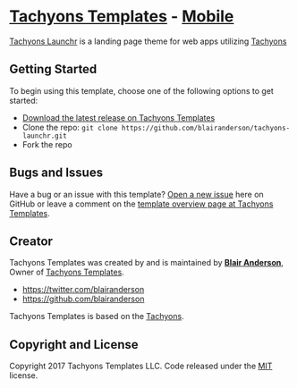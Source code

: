 # [Tachyons Templates](http://www.tachyonstemplates.com/) - [Mobile](http://www.tachyonstemplates.com/template-overview/tachyons-launchr/)

[Tachyons Launchr](http://www.tachyonstemplates.com/template-overviews/tachyons-launchr/) is a landing page theme for web apps utilizing [Tachyons](http://tachyons.io/)

## Getting Started

To begin using this template, choose one of the following options to get started:
* [Download the latest release on Tachyons Templates](http://www.tachyonstemplates.com/template-overview/tachyons-launchr/)
* Clone the repo: `git clone https://github.com/blairanderson/tachyons-launchr.git`
* Fork the repo

## Bugs and Issues

Have a bug or an issue with this template? [Open a new issue](https://github.com/blairanderson/tachyons-launchr/issues) here on GitHub or leave a comment on the [template overview page at Tachyons Templates](http://www.tachyonstemplates.com/template-overview/tachyons-launchr/).

## Creator

Tachyons Templates was created by and is maintained by **[Blair Anderson](http://www.blairanderson.co/)**, Owner of [Tachyons Templates](http://www.tachyonstemplates.com/).

* https://twitter.com/blairanderson
* https://github.com/blairanderson

Tachyons Templates is based on the [Tachyons](http://tachyons.io/).

## Copyright and License

Copyright 2017 Tachyons Templates LLC. Code released under the [MIT](https://github.com/blairanderson/tachyons-launchr/blob/gh-pages/LICENSE) license.
